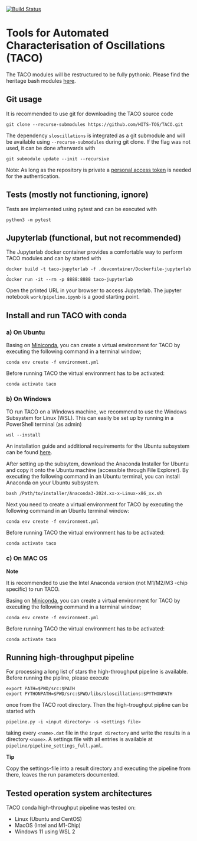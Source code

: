 [![Build Status](https://jenkins.h-its.org/buildStatus/icon?job=TOS%2FTACO%2Fmain)](https://jenkins.h-its.org/job/TOS/job/TACO/job/main/)

# Tools for Automated Characterisation of Oscillations (TACO)

The TACO modules will be restructured to be fully pythonic. Please find the heritage bash modules [here](README-legacy.md).


## Git usage

It is recommended to use git for downloading the TACO source code

```
git clone --recurse-submodules https://github.com/HITS-TOS/TACO.git
```

The dependency `sloscillations` is integrated as a git submodule and will be available using `--recurse-submodules` during git clone. If the flag was not used, it can be done afterwards with

```
git submodule update --init --recursive
```

Note: As long as the repository is private a [personal access token](https://docs.github.com/en/authentication/keeping-your-account-and-data-secure/creating-a-personal-access-token) is needed for the authentication.


## Tests (mostly not functioning, ignore)

Tests are implemented using pytest and can be executed with

```
python3 -m pytest
```


## Jupyterlab (functional, but not recommended)

The Jupyterlab docker container provides a comfortable way to perform TACO modules and can by started with

```
docker build -t taco-jupyterlab -f .devcontainer/Dockerfile-jupyterlab .
docker run -it --rm -p 8888:8888 taco-jupyterlab
```

Open the printed URL in your browser to access Jupyterlab. The jupyter notebook `work/pipeline.ipynb` is a good starting point.


## Install and run TACO with conda

### a) On Ubuntu

Basing on [Miniconda](https://docs.conda.io/en/latest/miniconda.html), you can create a virtual environment for TACO by executing the following command in a terminal window;

```
conda env create -f environment.yml
```

Before running TACO the virtual environment has to be activated:

```
conda activate taco
```

### b) On Windows

TO run TACO on a Windows machine, we recommend to use the Windows Subsystem for Linux (WSL). This can easily be set up by running in a PowerShell terminal (as admin)

```
wsl --install
```
An installation guide and additional requirements for the Ubuntu subsystem can be found [here](https://learn.microsoft.com/en-us/windows/wsl/install).

After setting up the subsytem, download the Anaconda Installer for Ubuntu and copy it onto the Ubuntu machine (accessible through File Explorer). By executing the following command in an Ubuntu terminal, you can install Anaconda on your Ubuntu subsystem.

```
bash /Path/to/installer/Anaconda3-2024.xx-x-Linux-x86_xx.sh
```

Next you need to create a virtual environment for TACO by executing the following command in an Ubuntu terminal window:

```
conda env create -f environment.yml
```

Before running TACO the virtual environment has to be activated:

```
conda activate taco
```

### c) On MAC OS

**Note**

It is recommended to use the Intel Anaconda version (not M1/M2/M3 -chip specific) to run TACO.

Basing on [Miniconda](https://docs.conda.io/en/latest/miniconda.html), you can create a virtual environment for TACO by executing the following command in a terminal window;

```
conda env create -f environment.yml
```

Before running TACO the virtual environment has to be activated:

```
conda activate taco
```
## Running high-throughput pipeline

For processing a long list of stars the high-throughput pipeline is available.
Before running the pipline, please execute
```
export PATH=$PWD/src:$PATH
export PYTHONPATH=$PWD/src:$PWD/libs/sloscillations:$PYTHONPATH
```
once from the TACO root directory.
Then the high-troughput pipline can be started with
```
pipeline.py -i <input directory> -s <settings file>
```
taking every `<name>.dat` file in the `input directory` and write the results in a directory `<name>`.
A settings file with all entries is available at `pipeline/pipeline_settings_full.yaml`.

**Tip**

Copy the settings-file into a result directory and executing the pipeline from there, leaves the run parameters documented.


## Tested operation system architectures

TACO conda high-throughput pipeline was tested on:
 - Linux (Ubuntu and CentOS)
 - MacOS (Intel and M1-Chip)
 - Windows 11 using  WSL 2
